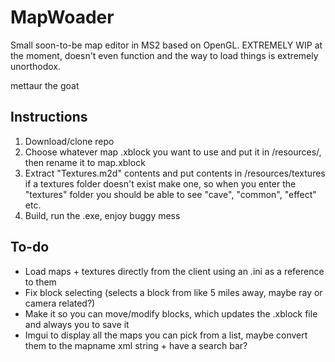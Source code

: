# MapWoader
Small soon-to-be map editor in MS2 based on OpenGL.
EXTREMELY WIP at the moment, doesn't even function and the way to load things is extremely unorthodox.

mettaur the goat

## Instructions
1. Download/clone repo
2. Choose whatever map .xblock you want to use and put it in /resources/, then rename it to map.xblock
3. Extract "Textures.m2d" contents and put contents in /resources/textures if a textures folder doesn't exist make one, so when you enter the "textures" folder you should be able to see "cave", "common", "effect" etc.
4. Build, run the .exe, enjoy buggy mess

## To-do
- Load maps + textures directly from the client using an .ini as a reference to them
- Fix block selecting (selects a block from like 5 miles away, maybe ray or camera related?)
- Make it so you can move/modify blocks, which updates the .xblock file and always you to save it
- Imgui to display all the maps you can pick from a list, maybe convert them to the mapname xml string + have a search bar?
